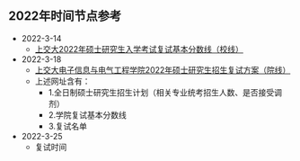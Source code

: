 ## 2022年时间节点参考
- 2022-3-14
    - [上交大2022年硕士研究生入学考试复试基本分数线（校线）](https://yzb.sjtu.edu.cn/info/1005/3448.htm)
- 2022-3-18
    - [上交大电子信息与电气工程学院2022年硕士研究生招生复试方案（院线）](https://yjwb.seiee.sjtu.edu.cn/yjwb/info/34234.htm)
    - 上述网址含有：
        - 1.全日制硕士研究生招生计划（相关专业统考招生人数、是否接受调剂）
        - 2.学院复试基本分数线
        - 3.复试名单
- 2022-3-25
    - 复试时间

